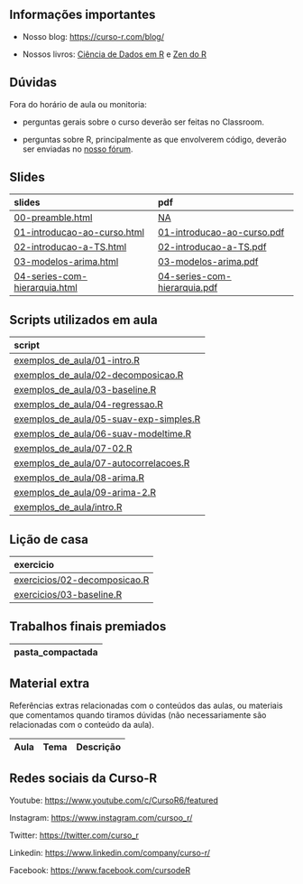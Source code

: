 
<!-- README.md is generated from README.Rmd. Please edit that file -->

## Informações importantes

  - Nosso blog: <https://curso-r.com/blog/>

  - Nossos livros: [Ciência de Dados em R](https://livro.curso-r.com/) e
    [Zen do R](https://curso-r.github.io/zen-do-r/)

## Dúvidas

Fora do horário de aula ou monitoria:

  - perguntas gerais sobre o curso deverão ser feitas no Classroom.

  - perguntas sobre R, principalmente as que envolverem código, deverão
    ser enviadas no [nosso fórum](https://discourse.curso-r.com/).

## Slides

| slides                                                                                                      | pdf                                                                                                       |
| :---------------------------------------------------------------------------------------------------------- | :-------------------------------------------------------------------------------------------------------- |
| [00-preamble.html](https://curso-r.github.io/main-series/slides/00-preamble.html)                           | [NA](https://curso-r.github.io/main-series/NA)                                                            |
| [01-introducao-ao-curso.html](https://curso-r.github.io/main-series/slides/01-introducao-ao-curso.html)     | [01-introducao-ao-curso.pdf](https://curso-r.github.io/main-series/slides/01-introducao-ao-curso.pdf)     |
| [02-introducao-a-TS.html](https://curso-r.github.io/main-series/slides/02-introducao-a-TS.html)             | [02-introducao-a-TS.pdf](https://curso-r.github.io/main-series/slides/02-introducao-a-TS.pdf)             |
| [03-modelos-arima.html](https://curso-r.github.io/main-series/slides/03-modelos-arima.html)                 | [03-modelos-arima.pdf](https://curso-r.github.io/main-series/slides/03-modelos-arima.pdf)                 |
| [04-series-com-hierarquia.html](https://curso-r.github.io/main-series/slides/04-series-com-hierarquia.html) | [04-series-com-hierarquia.pdf](https://curso-r.github.io/main-series/slides/04-series-com-hierarquia.pdf) |

## Scripts utilizados em aula

| script                                                                                                                                  |
| :-------------------------------------------------------------------------------------------------------------------------------------- |
| [exemplos\_de\_aula/01-intro.R](https://github.com/curso-r/202211-series/blob/master/exemplos_de_aula/01-intro.R)                       |
| [exemplos\_de\_aula/02-decomposicao.R](https://github.com/curso-r/202211-series/blob/master/exemplos_de_aula/02-decomposicao.R)         |
| [exemplos\_de\_aula/03-baseline.R](https://github.com/curso-r/202211-series/blob/master/exemplos_de_aula/03-baseline.R)                 |
| [exemplos\_de\_aula/04-regressao.R](https://github.com/curso-r/202211-series/blob/master/exemplos_de_aula/04-regressao.R)               |
| [exemplos\_de\_aula/05-suav-exp-simples.R](https://github.com/curso-r/202211-series/blob/master/exemplos_de_aula/05-suav-exp-simples.R) |
| [exemplos\_de\_aula/06-suav-modeltime.R](https://github.com/curso-r/202211-series/blob/master/exemplos_de_aula/06-suav-modeltime.R)     |
| [exemplos\_de\_aula/07-02.R](https://github.com/curso-r/202211-series/blob/master/exemplos_de_aula/07-02.R)                             |
| [exemplos\_de\_aula/07-autocorrelacoes.R](https://github.com/curso-r/202211-series/blob/master/exemplos_de_aula/07-autocorrelacoes.R)   |
| [exemplos\_de\_aula/08-arima.R](https://github.com/curso-r/202211-series/blob/master/exemplos_de_aula/08-arima.R)                       |
| [exemplos\_de\_aula/09-arima-2.R](https://github.com/curso-r/202211-series/blob/master/exemplos_de_aula/09-arima-2.R)                   |
| [exemplos\_de\_aula/intro.R](https://github.com/curso-r/202211-series/blob/master/exemplos_de_aula/intro.R)                             |

## Lição de casa

| exercicio                                                                                          |
| :------------------------------------------------------------------------------------------------- |
| [exercicios/02-decomposicao.R](https://curso-r.github.io/main-series/exercicios/02-decomposicao.R) |
| [exercicios/03-baseline.R](https://curso-r.github.io/main-series/exercicios/03-baseline.R)         |

## Trabalhos finais premiados

| pasta\_compactada |
| :---------------- |

## Material extra

Referências extras relacionadas com o conteúdos das aulas, ou materiais
que comentamos quando tiramos dúvidas (não necessariamente são
relacionadas com o conteúdo da aula).

| Aula | Tema | Descrição |
| :--- | :--- | :-------- |

## Redes sociais da Curso-R

Youtube: <https://www.youtube.com/c/CursoR6/featured>

Instagram: <https://www.instagram.com/cursoo_r/>

Twitter: <https://twitter.com/curso_r>

Linkedin: <https://www.linkedin.com/company/curso-r/>

Facebook: <https://www.facebook.com/cursodeR>
